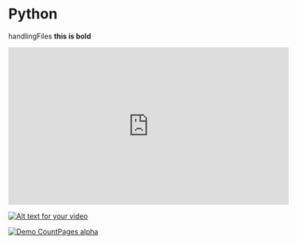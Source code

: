 # Python
handlingFiles
<b>this is bold</b>
<div class="card-image embed-responsive embed-responsive-16by9">


<iframe width="560" height="315" src="https://youtu.be/HBxCHonP6Ro" frameBorder="0" allowFullScreen></iframe>
</div>

[![Alt text for your video](https://img.youtube.com/vi/T-D1KVIuvjA/0.jpg)](http://www.youtube.com/watch?v=T-D1KVIuvjA)

[![Demo CountPages alpha](https://github.com/valestro/Python/blob/master/howToGetYTCCxml.gif?raw=true)](https://www.youtube.com/watch?v=r3nK-y1_5rI&feature=youtu.be)
